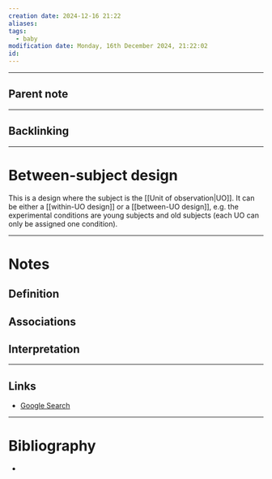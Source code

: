```yaml
---
creation date: 2024-12-16 21:22
aliases: 
tags:
  - baby
modification date: Monday, 16th December 2024, 21:22:02
id:
---
```

---

## Parent note
---
## Backlinking


---
# Between-subject design
This is a design where the subject is the [[Unit of observation|UO]].  It can be either a [[within-UO design]] or a [[between-UO design]], e.g. the experimental conditions are young subjects and old subjects (each UO can only be assigned one condition).

---
# Notes

## Definition

## Associations

## Interpretation

---
## Links
- [Google Search](https://www.google.com/search?q=Between-subject+design)

---
# Bibliography
+ 